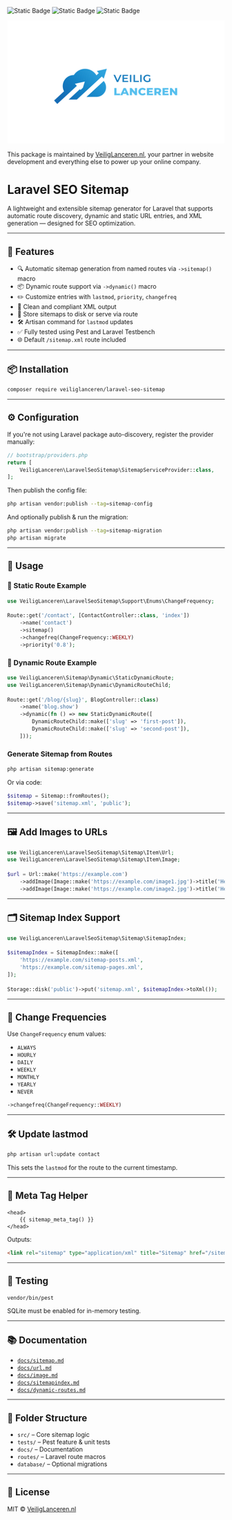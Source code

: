![Static Badge](https://img.shields.io/badge/Version-1.3.1-blue)
![Static Badge](https://img.shields.io/badge/Laravel-12.*-blue)
![Static Badge](https://img.shields.io/badge/PHP->_8.3-blue)

![Veilig Lanceren](/veilig-lanceren-logo.png)

This package is maintained by [VeiligLanceren.nl](https://veiliglanceren.nl), your partner in website development and everything else to power up your online company.

# Laravel SEO Sitemap

A lightweight and extensible sitemap generator for Laravel that supports automatic route discovery, dynamic and static URL entries, and XML generation — designed for SEO optimization.

---

## 🚀 Features

- 🔍 Automatic sitemap generation from named routes via `->sitemap()` macro
- 📦 Dynamic route support via `->dynamic()` macro
- ✏️ Customize entries with `lastmod`, `priority`, `changefreq`
- 🧼 Clean and compliant XML output
- 💾 Store sitemaps to disk or serve via route
- 🛠 Artisan command for `lastmod` updates
- ✅ Fully tested using Pest and Laravel Testbench
- 🌐 Default `/sitemap.xml` route included

---

## 📦 Installation

```bash
composer require veiliglanceren/laravel-seo-sitemap
```

---

## ⚙️ Configuration

If you're not using Laravel package auto-discovery, register the provider manually:

```php
// bootstrap/providers.php
return [
    VeiligLanceren\LaravelSeoSitemap\SitemapServiceProvider::class,
];
```

Then publish the config file:

```bash
php artisan vendor:publish --tag=sitemap-config
```

And optionally publish & run the migration:

```bash
php artisan vendor:publish --tag=sitemap-migration
php artisan migrate
```

---

## 🧭 Usage

### 📄 Static Route Example

```php
use VeiligLanceren\LaravelSeoSitemap\Support\Enums\ChangeFrequency;

Route::get('/contact', [ContactController::class, 'index'])
    ->name('contact')
    ->sitemap()
    ->changefreq(ChangeFrequency::WEEKLY)
    ->priority('0.8');
```

### 🔄 Dynamic Route Example

```php
use VeiligLanceren\Sitemap\Dynamic\StaticDynamicRoute;
use VeiligLanceren\Sitemap\Dynamic\DynamicRouteChild;

Route::get('/blog/{slug}', BlogController::class)
    ->name('blog.show')
    ->dynamic(fn () => new StaticDynamicRoute([
        DynamicRouteChild::make(['slug' => 'first-post']),
        DynamicRouteChild::make(['slug' => 'second-post']),
    ]));
```

### Generate Sitemap from Routes

```bash
php artisan sitemap:generate
```

Or via code:

```php
$sitemap = Sitemap::fromRoutes();
$sitemap->save('sitemap.xml', 'public');
```

---

## 🖼 Add Images to URLs

```php
use VeiligLanceren\LaravelSeoSitemap\Sitemap\Item\Url;
use VeiligLanceren\LaravelSeoSitemap\Sitemap\Item\Image;

$url = Url::make('https://example.com')
    ->addImage(Image::make('https://example.com/image1.jpg')->title('Hero 1'))
    ->addImage(Image::make('https://example.com/image2.jpg')->title('Hero 2'));
```

---

## 🗂 Sitemap Index Support

```php
use VeiligLanceren\LaravelSeoSitemap\Sitemap\SitemapIndex;

$sitemapIndex = SitemapIndex::make([
    'https://example.com/sitemap-posts.xml',
    'https://example.com/sitemap-pages.xml',
]);

Storage::disk('public')->put('sitemap.xml', $sitemapIndex->toXml());
```

---

## 🔁 Change Frequencies

Use `ChangeFrequency` enum values:
- `ALWAYS`
- `HOURLY`
- `DAILY`
- `WEEKLY`
- `MONTHLY`
- `YEARLY`
- `NEVER`

```php
->changefreq(ChangeFrequency::WEEKLY)
```

---

## 🛠 Update lastmod

```bash
php artisan url:update contact
```

This sets the `lastmod` for the route to the current timestamp.

---

## 🔗 Meta Tag Helper

```blade
<head>
    {{ sitemap_meta_tag() }}
</head>
```

Outputs:

```html
<link rel="sitemap" type="application/xml" title="Sitemap" href="/sitemap.xml" />
```

---

## 🧪 Testing

```bash
vendor/bin/pest
```

SQLite must be enabled for in-memory testing.

---

## 📚 Documentation

- [`docs/sitemap.md`](docs/sitemap.md)
- [`docs/url.md`](docs/url.md)
- [`docs/image.md`](docs/image.md)
- [`docs/sitemapindex.md`](docs/sitemapindex.md)
- [`docs/dynamic-routes.md`](docs/dynamic-routes.md)

---

## 📂 Folder Structure

- `src/` – Core sitemap logic
- `tests/` – Pest feature & unit tests
- `docs/` – Documentation
- `routes/` – Laravel route macros
- `database/` – Optional migrations

---

## 📄 License

MIT © [VeiligLanceren.nl](https://veiliglanceren.nl)
